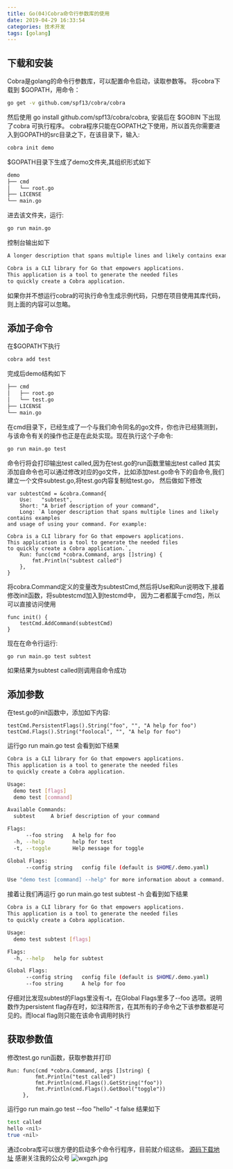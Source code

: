```yaml
---
title: Go(04)Cobra命令行参数库的使用
date: 2019-04-29 16:33:54
categories: 技术开发
tags: [golang]
---
```

## 下载和安装
Cobra是golang的命令行参数库，可以配置命令启动，读取参数等。
将cobra下载到 $GOPATH，用命令：
``` bash
go get -v github.com/spf13/cobra/cobra
```
然后使用 go install github.com/spf13/cobra/cobra, 安装后在 $GOBIN 下出现了cobra 可执行程序。
cobra程序只能在GOPATH之下使用，所以首先你需要进入到GOPATH的src目录之下，在该目录下，输入:
``` bash
cobra init demo
```
$GOPATH目录下生成了demo文件夹,其组织形式如下
``` bash
demo
├── cmd 
│   └── root.go
├── LICENSE
└── main.go
```
进去该文件夹，运行:
``` bash
go run main.go
```
<!--more-->
控制台输出如下
``` bash
A longer description that spans multiple lines and likely contains examples and usage of using your application. For example:

Cobra is a CLI library for Go that empowers applications.
This application is a tool to generate the needed files
to quickly create a Cobra application.
```
如果你并不想运行cobra的可执行命令生成示例代码，只想在项目使用其库代码，则上面的内容可以忽略。
## 添加子命令
在$GOPATH下执行
``` bash
cobra add test
```
完成后demo结构如下
``` bash
├── cmd
│   ├── root.go
│   └── test.go
├── LICENSE
└── main.go
```
在cmd目录下，已经生成了一个与我们命令同名的go文件，你也许已经猜测到，与该命令有关的操作也正是在此处实现。现在执行这个子命令:
``` bash
go run main.go test
```
命令行将会打印输出test called,因为在test.go的run函数里输出test called
其实添加自命令也可以通过修改对应的go文件，比如添加test.go命令下的自命令,我们建立一个文件subtest.go,将test.go内容复制给test.go，
然后做如下修改
``` golang
var subtestCmd = &cobra.Command{
	Use:   "subtest",
	Short: "A brief description of your command",
	Long: `A longer description that spans multiple lines and likely contains examples
and usage of using your command. For example:

Cobra is a CLI library for Go that empowers applications.
This application is a tool to generate the needed files
to quickly create a Cobra application.`,
	Run: func(cmd *cobra.Command, args []string) {
		fmt.Println("subtest called")
	},
}
```
将cobra.Command定义的变量改为subtestCmd,然后将Use和Run说明改下,接着修改init函数，将subtestcmd加入到testcmd中，
因为二者都属于cmd包，所以可以直接访问使用
``` golang
func init() {
    testCmd.AddCommand(subtestCmd)
}
```
现在在命令行运行:
``` bash
go run main.go test subtest
```
如果结果为subtest called则调用自命令成功
## 添加参数
在test.go的init函数中，添加如下内容:
``` golang
testCmd.PersistentFlags().String("foo", "", "A help for foo")
testCmd.Flags().String("foolocal", "", "A help for foo")
```
运行go run main.go test
会看到如下结果
``` bash
Cobra is a CLI library for Go that empowers applications.
This application is a tool to generate the needed files
to quickly create a Cobra application.

Usage:
  demo test [flags]
  demo test [command]

Available Commands:
  subtest     A brief description of your command

Flags:
      --foo string   A help for foo
  -h, --help         help for test
  -t, --toggle       Help message for toggle

Global Flags:
      --config string   config file (default is $HOME/.demo.yaml)

Use "demo test [command] --help" for more information about a command.
```
接着让我们再运行 go run main.go test subtest -h 
会看到如下结果
``` bash
Cobra is a CLI library for Go that empowers applications.
This application is a tool to generate the needed files
to quickly create a Cobra application.

Usage:
  demo test subtest [flags]

Flags:
  -h, --help   help for subtest

Global Flags:
      --config string   config file (default is $HOME/.demo.yaml)
      --foo string      A help for foo
```
仔细对比发现subtest的Flags里没有-t，在Global Flags里多了--foo 选项。说明数作为persistent flag存在时，如注释所言，在其所有的子命令之下该参数都是可见的。而local flag则只能在该命令调用时执行
## 获取参数值
修改test.go run函数，获取参数并打印
``` golang
Run: func(cmd *cobra.Command, args []string) {
         fmt.Println("test called")
         fmt.Println(cmd.Flags().GetString("foo"))
         fmt.Println(cmd.Flags().GetBool("toggle"))
     },
```
运行go run main.go test  --foo "hello" -t false
结果如下
``` bash
test called
hello <nil>
true <nil>
```
通过cobra库可以很方便的启动多个命令行程序，目前就介绍这些。
[源码下载地址](https://github.com/secondtonone1/golang-)
感谢关注我的公众号
![wxgzh.jpg](wxgzh.jpg)

